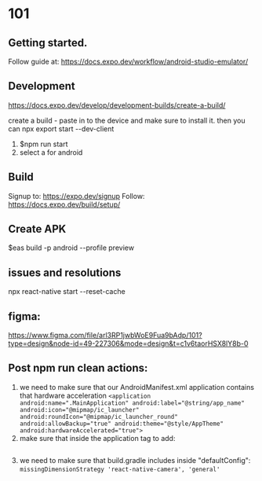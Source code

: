 # 101

## Getting started.

Follow guide at: https://docs.expo.dev/workflow/android-studio-emulator/

## Development

https://docs.expo.dev/develop/development-builds/create-a-build/

create a build - paste in to the device and make sure to install it. then you can npx export start --dev-client

1. $npm run start
2. select a for android

## Build

Signup to: https://expo.dev/signup
Follow: https://docs.expo.dev/build/setup/

## Create APK

$eas build -p android --profile preview

## issues and resolutions

npx react-native start --reset-cache

## figma:

https://www.figma.com/file/arl3RP1jwbWoE9Fua9bAdp/101?type=design&node-id=49-227306&mode=design&t=c1v6taorHSX8lY8b-0

## Post npm run clean actions:

1. we need to make sure that our AndroidManifest.xml application contains that hardware acceleration
   `<application android:name=".MainApplication" android:label="@string/app_name" android:icon="@mipmap/ic_launcher" android:roundIcon="@mipmap/ic_launcher_round" android:allowBackup="true" android:theme="@style/AppTheme" android:hardwareAccelerated="true">`
2. make sure that inside the application tag to add:

```<meta-data android:name="com.google.mlkit.vision.DEPENDENCIES" android:value="barcode"/>

```

3. we need to make sure that build.gradle includes inside "defaultConfig":
   `missingDimensionStrategy 'react-native-camera', 'general'`
